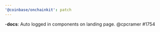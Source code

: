 ```yaml
---
'@coinbase/onchainkit': patch
---
```


-**docs**: Auto logged in components on landing page. @cpcramer #1754
